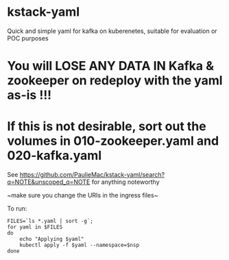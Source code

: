# kstack-yaml
Quick and simple yaml for kafka on kuberenetes, suitable for evaluation or POC purposes

#  You will LOSE ANY DATA IN Kafka & zookeeper on redeploy with the yaml as-is !!! 
# If this is not desirable, sort out the volumes in 010-zookeeper.yaml and 020-kafka.yaml


See https://github.com/PaulieMac/kstack-yaml/search?q=NOTE&unscoped_q=NOTE for anything noteworthy

~make sure you change the URIs in the ingress files~



To run:
```
FILES=`ls *.yaml | sort -g`;
for yaml in $FILES
do
  	echo "Applying $yaml"
	kubectl apply -f $yaml --namespace=$nsp
done
```
